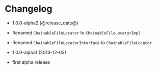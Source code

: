 Changelog
=========

* 1.0.0-alpha2 (@release_date@)

 * Renamed `ChainableFileLocator` to `ChainableFileLocatorImpl`
 * Renamed `ChainableFileLocatorInterface` to `ChainableFileLocator`
 
* 1.0.0-alpha1 (2014-12-03)

 * first alpha release
